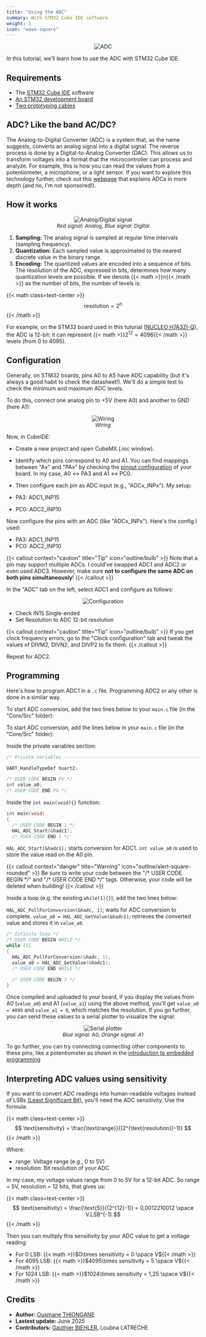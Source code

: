 ```yaml
---
title: "Using the ADC"
summary: With STM32 Cube IDE software
weight: 1
icon: "wave-square"
---
```


<p align="center">
    <img src="/chroma/images/adc1.png" alt="ADC" class="w-full h-auto" />
</p>

In this tutorial, we’ll learn how to use the ADC with STM32 Cube IDE.

## Requirements

* The [STM32 Cube IDE](https://www.st.com/en/development-tools/stm32cubeide.html) software
* [An STM32 development board](https://www.st.com/en/evaluation-tools/stm32-nucleo-boards.html)
* [Two prototyping cables](/chroma/images/_cables.png)

## ADC? Like the band AC/DC?

The Analog-to-Digital Converter (ADC) is a system that, as the name suggests, converts an analog signal into a digital signal. The reverse process is done by a Digital-to-Analog Converter (DAC). This allows us to transform voltages into a format that the microcontroller can process and analyze. For example, this is how you can read the values from a potentiometer, a microphone, or a light sensor. If you want to explore this technology further, check out this [webpage](https://dewesoft.com/blog/what-is-adc-converter) that explains ADCs in more depth (and no, I'm not sponsored!).

## How it works

<p align="center">
    <img src="/chroma/images/adc2.png" alt="Analog/Digital signal" class="w-full h-auto" />
    </br>
    <em style="font-size: 0.95em;">Red signal: Analog, Blue signal: Digital</em>
</p>

1. **Sampling:** The analog signal is sampled at regular time intervals (sampling frequency).
2. **Quantization:** Each sampled value is approximated to the nearest discrete value in the binary range.
3. **Encoding:** The quantized values are encoded into a sequence of bits. The resolution of the ADC, expressed in bits, determines how many quantization levels are possible. If we denote {{< math >}}$n${{< /math >}} as the number of bits, the number of levels is:

{{< math class=text-center >}}
$$
\text{resolution} = 2^n
$$
{{< /math >}}

For example, on the STM32 board used in this tutorial ([NUCLEO H7A3ZI-Q](https://www.st.com/en/evaluation-tools/nucleo-h7a3zi-q.html)), the ADC is 12-bit: it can represent {{< math >}}$2^{12} = 4096${{< /math >}} levels (from 0 to 4095).

## Configuration

Generally, on STM32 boards, pins A0 to A5 have ADC capability (but it's always a good habit to check the datasheet!). We'll do a simple test to check the minimum and maximum ADC levels.

To do this, connect one analog pin to +5V (here A0) and another to GND (here A1):

<p align="center">
    <img src="/chroma/images/adc3.png" alt="Wiring" class="w-full h-auto" />
    </br>
    <em style="font-size: 0.95em;">Wiring</em>
</p>

Now, in CubeIDE:

* Create a new project and open CubeMX (.ioc window).
* Identify which pins correspond to A0 and A1. You can find mappings between "Ax" and "PAx" by checking the [pinout configuration](https://os.mbed.com/platforms/ST-Nucleo-H7A3ZI-Q/#board-pinout) of your board. In my case, A0 ↔ PA3 and A1 ↔ PC0.
* Then configure each pin as ADC input (e.g., "ADCx_INPx"). My setup:

* PA3: ADC1_INP15
* PC0: ADC2_INP10

Now configure the pins with an ADC (like "ADCx_INPx"). Here's the config I used:

* PA3: ADC1_INP15
* PC0: ADC2_INP10

{{< callout context="caution" title="Tip" icon="outline/bulb" >}}
Note that a pin may support multiple ADCs. I could’ve swapped ADC1 and ADC2 or even used ADC3. However, make sure **not to configure the same ADC on both pins simultaneously**!
{{< /callout >}}

In the "ADC" tab on the left, select ADC1 and configure as follows:

<p align="center">
    <img src="/chroma/images/adc4.png" alt="Configuration" class="w-full h-auto" />
    </br>
</p>

* Check IN15 Single-ended
* Set Resolution to ADC 12-bit resolution

{{< callout context="caution" title="Tip" icon="outline/bulb" >}}
If you get clock frequency errors, go to the "Clock configuration" tab and tweak the values of DIVM2, DIVN2, and DIVP2 to fix them.
{{< /callout >}}

Repeat for ADC2.

## Programming

Here's how to program ADC1 in a `.c` file. Programming ADC2 or any other is done in a similar way.

To start ADC conversion, add the two lines below to your `main.c` file (in the "Core/Src" folder):

To start ADC conversion, add the lines below in your `main.c` file (in the "Core/Src" folder):

Inside the private variables section:

```c {title="main.c", lineNos=true lineNoStart=43, hl_lines=[6]}
/* Private variables ---------------------------------------------------------*/

UART_HandleTypeDef huart2;

/* USER CODE BEGIN PV */
int value_a0;
/* USER CODE END PV */
```

Inside the `int main(void){}` function:

```c {title="main.c", lineNos=true lineNoStart=65, hl_lines=[4]}
int main(void)
{
  /* USER CODE BEGIN 1 */
  HAL_ADC_Start(&hadc1);
  /* USER CODE END 1 */
```

`HAL_ADC_Start(&hadc1);` starts conversion for ADC1. `int value_a0` is used to store the value read on the A0 pin.

{{< callout context="danger" title="Warning" icon="outline/alert-square-rounded" >}}
Be sure to write your code between the "/\* USER CODE BEGIN \*/" and "/\* USER CODE END \*/" tags. Otherwise, your code will be deleted when building!
{{< /callout >}}

Inside a loop (e.g. the existing `while(1){}`), add the two lines below:

`HAL_ADC_PollForConversion(&hadc, 1)`; waits for ADC conversion to complete. `value_a0 = HAL_ADC_GetValue(&hadc1)`; retrieves the converted value and stores it in `value_a0`.

``` c {title="main.c", lineNos=true lineNoStart=99, hl_lines=[5,6]}
/* Infinite loop */
/* USER CODE BEGIN WHILE */
while (1)
{
  HAL_ADC_PollForConversion(&hadc, 1);
  value_a0 = HAL_ADC_GetValue(&hadc1);
  /* USER CODE END WHILE */

  /* USER CODE BEGIN 3 */
}
```

Once compiled and uploaded to your board, if you display the values from A0 (`value_a0`) and A1 (`value_a1`) using the above method, you'll get `value_a0 = 4095` and `value_a1 = 0`, which matches the resolution. If you go further, you can send these values to a serial plotter to visualize the signal:

<p align="center">
    <img src="/chroma/images/adc5.png" alt="Serial plotter" class="w-full h-auto" />
    </br>
    <em style="font-size: 0.95em;">Blue signal: A0, Orange signal: A1</em>
</p>

To go further, you can try connecting connecting other components to these pins, like a potentiometer as shown in the [introduction to embedded programming]()

## Interpreting ADC values using sensitivity

If you want to convert ADC readings into human-readable voltages instead of LSBs [(Least Significant Bit)](https://en.wikipedia.org/wiki/Analog-to-digital_converter#:~:text=The%20change%20in%20voltage%20required%20to%20guarantee%20a%20change%20in%20the%20output%20code%20level%20is%20called%20the%20least%20significant%20bit%20(LSB)%20voltage.%20The%20resolution%20Q%20of%20the%20ADC%20is%20equal%20to%20the%20LSB%20voltage.), you'll need the ADC sensitivity. Use the formula:

{{< math class=text-center >}}
$$
\text{sensitivity} = \frac{\text{range}}{(2^{\text{resolution}}-1)}
$$
{{< /math >}}

Where:

* range: Voltage range (e.g., 0 to 5V)
* resolution: Bit resolution of your ADC

In my case, my voltage values range from 0 to 5V for a 12-bit ADC. So range = 5V, resolution = 12 bits, that gives us:

{{< math class=text-center >}}
$$
\text{sensitivity} = \frac{\text{5}}{(2^{12}-1)} = 0,0012210012 \space V.LSB^{-1}
$$
{{< /math >}}

Then you can multiply this sensitivity by your ADC value to get a voltage reading:

* For 0 LSB: {{< math >}}$0\times sensitivity = 0 \space V${{< /math >}}
* For 4095 LSB: {{< math >}}$4095\times sensitivity = 5 \space V${{< /math >}}
* For 1024 LSB: {{< math >}}$1024\times sensitivity = 1,25 \space V${{< /math >}}

## Credits

* **Author:** [Ousmane THIONGANE](https://github.com/Mowibox)
* **Lastest update:** June 2025
* **Contributors:** [Gauthier BIEHLER](https://github.com/Minorzar), Loubna LATRECHE
